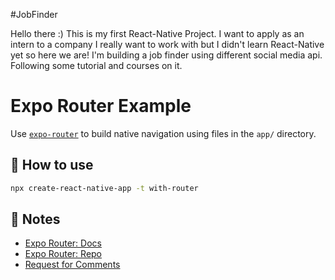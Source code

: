 #JobFinder

Hello there :) This is my first React-Native Project. I want to apply as an intern to a company I really want to work with but I didn't learn React-Native yet so here we are! I'm building a job finder using different social media api. Following some tutorial and courses on it.

# Expo Router Example

Use [`expo-router`](https://expo.github.io/router) to build native navigation using files in the `app/` directory.

## 🚀 How to use

```sh
npx create-react-native-app -t with-router
```

## 📝 Notes

- [Expo Router: Docs](https://expo.github.io/router)
- [Expo Router: Repo](https://github.com/expo/router)
- [Request for Comments](https://github.com/expo/router/discussions/1)
